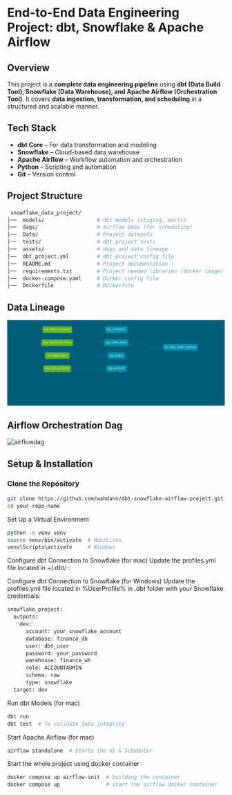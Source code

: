 # End-to-End Data Engineering Project: dbt, Snowflake & Apache Airflow  


## Overview  
This project is a **complete data engineering pipeline** using **dbt (Data Build Tool), Snowflake (Data Warehouse), and Apache Airflow (Orchestration Tool)**. It covers **data ingestion, transformation, and scheduling** in a structured and scalable manner.  

## Tech Stack  
- **dbt Core** – For data transformation and modeling  
- **Snowflake** – Cloud-based data warehouse  
- **Apache Airflow** – Workflow automation and orchestration  
- **Python** – Scripting and automation  
- **Git** – Version control  


## Project Structure  
```bash
 snowflake_data_project/
│──  models/                 # dbt models (staging, marts)
│──  dags/                   # Airflow DAGs (for scheduling)
│──  Data/                   # Project datasets
│──  tests/                  # dbt project tests
│──  assets/                 # dags and data lineage
│──  dbt_project.yml         # dbt project config file
│──  README.md               # Project documentation
│──  requirements.txt        # Project needed libraries (docker image)
│──  docker-compose.yaml     # Docker config file
│──  Dockerfile              # Dockerfile 
```
## Data Lineage
![Dbtlinage](<assets/dbt-dag.png>)

## Airflow Orchestration Dag
![airflowdag](<assets/airflow.png>)

## Setup & Installation  

### Clone the Repository  
```sh
git clone https://github.com/wahdann/dbt-snowflake-airflow-project.git
cd your-repo-name
```

Set Up a Virtual Environment
```sh
python -m venv venv
source venv/bin/activate  # Mac/Linux
venv\Scripts\activate     # Windows

```

Configure dbt Connection to Snowflake (for mac)
Update the profiles.yml file located in ~/.dbt/ :

Configure dbt Connection to Snowflake (for Windows)
Update the profiles.yml file located in %UserProfile% in .dbt folder with your Snowflake credentials:
```sh
snowflake_project:
  outputs:
    dev:
      account: your_snowflake_account
      database: finance_db
      user: dbt_user
      password: your_password
      warehouse: finance_wh
      role: ACCOUNTADMIN
      schema: raw
      type: snowflake
  target: dev
```
Run dbt Models (for mac)
```sh
dbt run
dbt test  # To validate data integrity
```

Start Apache Airflow (for mac)
```sh
airflow standalone  # Starts the UI & Scheduler
```

Start the whole project using docker container
```sh
docker compose up airflow-init  # building the container  
docker compose up               # start the airflow docker container   
```


